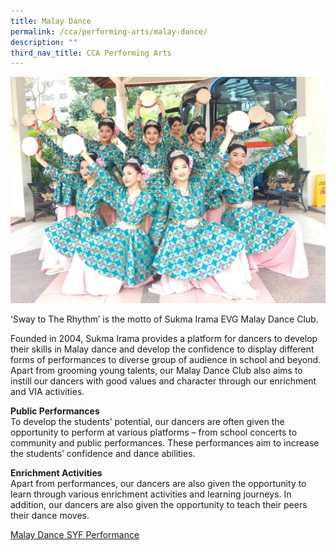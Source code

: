 ```yaml
---
title: Malay Dance
permalink: /cca/performing-arts/malay-dance/
description: ""
third_nav_title: CCA Performing Arts
---
```

![](/images/malaydance.jpg)

‘Sway to The Rhythm’ is the motto of Sukma Irama EVG Malay Dance Club. 

Founded in 2004, Sukma Irama provides a platform for dancers to develop their skills in Malay dance and develop the confidence to display different forms of performances to diverse group of audience in school and beyond. Apart from grooming young talents, our Malay Dance Club also aims to instill our dancers with 
good values and character through our enrichment and VIA activities.

**Public Performances**  
To develop the students’ potential, our dancers are often given the opportunity to perform at various platforms – from school concerts to community and public performances. These performances aim to increase the students’ confidence and dance abilities.

**Enrichment Activities**  
Apart from performances, our dancers are also given the opportunity to learn through various enrichment activities and learning journeys. In addition, our dancers are also given the opportunity to teach their peers their dance moves.

[Malay Dance SYF Performance](https://youtu.be/ng1rND_k3Oo)